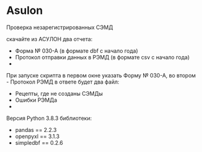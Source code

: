 # Asulon
Проверка незарегистрированных СЭМД

скачайте из АСУЛОН два отчета:
- Форма № 030-А (в формате dbf c начало года)
- Протокол отправки данных в РЭМД (в формате csv c начало года)
- 
При запуске скрипта в первом окне указать Форму № 030-А, во втором - Протокол РЭМД
в ответе будет два файл:
-   Рецепты, где не созданы СЭМДы
-   Ошибки РЭМДа
-   
Версия Python 3.8.3
библиотеки:
- pandas == 2.2.3
- openpyxl == 3.1.3
- simpledbf == 0.2.6
